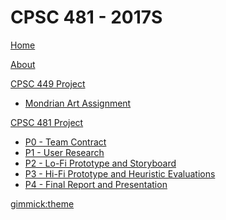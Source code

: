 # CPSC 481 - 2017S

[Home](index.md)

[About](about.md)

[CPSC 449 Project]()
  * [Mondrian Art Assignment](CPSC449.md)

[CPSC 481 Project]()

  * [P0 - Team Contract](p0.md)
  * [P1 - User Research](p1.md)
  * [P2 - Lo-Fi Prototype and Storyboard](p2.md)
  * [P3 - Hi-Fi Prototype and Heuristic Evaluations](p3.md)
  * [P4 - Final Report and Presentation](p4.md)
  
[gimmick:theme](slate)



